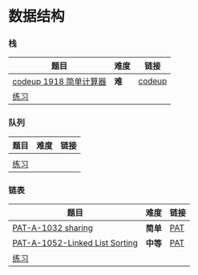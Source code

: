 # 数据结构

### 栈

| 题目                                               | 难度   | 链接                                                       |
| -------------------------------------------------- | ------ | ---------------------------------------------------------- |
| [codeup 1918 简单计算器](codeup-1918.cpp)          | **难** | [codeup](http://codeup.cn/problem.php?cid=100000605&pid=0) |
| [练习](http://codeup.cn/contest.php?cid=100000605) |        |                                                            |



### 队列

| 题目                                               | 难度 | 链接 |
| -------------------------------------------------- | ---- | ---- |
|                                                    |      |      |
| [练习](http://codeup.cn/contest.php?cid=100000606) |      |      |



### 链表

| 题目                                               | 难度     | 链接                                                         |
| -------------------------------------------------- | -------- | ------------------------------------------------------------ |
| [PAT-A-1032 sharing](PAT-A-1032.cpp)               | **简单** | [PAT](https://pintia.cn/problem-sets/994805342720868352/problems/994805460652113920) |
| [PAT-A-1052-Linked List Sorting](PAT-A-1052.cpp)   | **中等** | [PAT](https://pintia.cn/problem-sets/994805342720868352/problems/994805425780670464) |
| [练习](http://codeup.cn/contest.php?cid=100000607) |          |                                                              |

